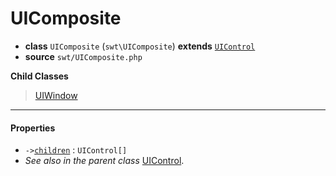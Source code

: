 # UIComposite

- **class** `UIComposite` (`swt\UIComposite`) **extends** [`UIControl`](https://github.com/jphp-compiler/jphp-swt-ext/blob/master/api-docs/classes/swt/UIControl.md)
- **source** `swt/UIComposite.php`

**Child Classes**

> [UIWindow](https://github.com/jphp-compiler/jphp-swt-ext/blob/master/api-docs/classes/swt/UIWindow.md)

---

#### Properties

- `->`[`children`](#prop-children) : `UIControl[]`
- *See also in the parent class* [UIControl](https://github.com/jphp-compiler/jphp-swt-ext/blob/master/api-docs/classes/swt/UIControl.md).